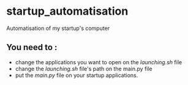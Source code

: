 # startup_automatisation
Automatisation of my startup's computer

## You need to :
- change the applications you want to open on the _launching.sh_ file
- change the _launching.sh_ file's path on the main.py file
- put the _main.py_ file on your startup applications.
